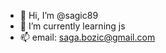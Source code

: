 - 👋 Hi, I’m @sagic89
- 🌱 I’m currently learning js
- 📫 email: saga.bozic@gmail.com

<!---
sagic89/sagic89 is a ✨ special ✨ repository because its `README.md` (this file) appears on your GitHub profile.
You can click the Preview link to take a look at your changes.
--->
